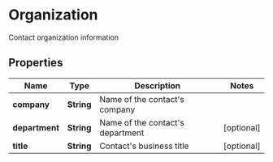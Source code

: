 

# Organization

Contact organization information

## Properties

Name | Type | Description | Notes
------------ | ------------- | ------------- | -------------
**company** | **String** | Name of the contact&#39;s company | 
**department** | **String** | Name of the contact&#39;s department |  [optional]
**title** | **String** | Contact&#39;s business title |  [optional]



